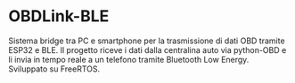 # OBDLink-BLE
Sistema bridge tra PC e smartphone per la trasmissione di dati OBD tramite ESP32 e BLE. Il progetto riceve i dati dalla centralina auto via python-OBD e li invia in tempo reale a un telefono tramite Bluetooth Low Energy. Sviluppato su FreeRTOS.
